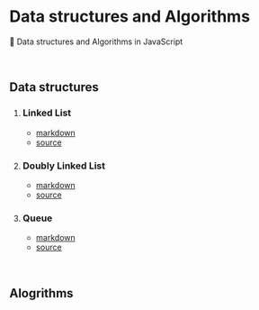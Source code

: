 # Data structures and Algorithms

📖 Data structures and Algorithms in JavaScript

<br>

## Data structures

1. ### Linked List

   - [markdown](https://github.com/SewookHan/data-structures-and-algorithms/blob/main/data-structures/linked-list.md)
   - [source](https://github.com/SewookHan/data-structures-and-algorithms/blob/main/data-structures/src/linked-list.js)
   
2. ### Doubly Linked List

   - [markdown](https://github.com/SewookHan/data-structures-and-algorithms/blob/main/data-structures/doubly-linked-list.md)
   - [source](https://github.com/SewookHan/data-structures-and-algorithms/blob/main/data-structures/src/doubly-linked-list.js)
   
3. ### Queue

   - [markdown](https://github.com/SewookHan/data-structures-and-algorithms/blob/main/data-structures/queue.md)
   - [source](https://github.com/SewookHan/data-structures-and-algorithms/blob/main/data-structures/src/queue.js)

<br>

## Alogrithms


